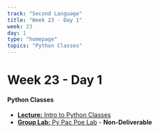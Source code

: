 ```yaml
---
track: "Second Language"
title: "Week 23 - Day 1"
week: 23
day: 1
type: "homepage"
topics: "Python Classes"
---
```


# Week 23 - Day 1

#### Python Classes

- [**Lecture:** Intro to Python Classes](/second-language/week-23/day-1/lecture-materials/intro-to-python-classes/)
- [**Group Lab:** Py Pac Poe Lab](/second-language/week-23/day-1/labs/python-py-pac-poe-lab/) - **Non-Deliverable**